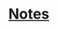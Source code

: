 # [Notes](https://docs.google.com/document/d/13rUivT1ztnAQYvKe8YDByQiv1jLFf2TgTL6_EH9IMwY/edit?usp=sharing)
